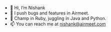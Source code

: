- 👋 Hi, I’m Nishank
- 👀 I push bugs and features in Airmeet.
- 🌱 Champ in Ruby, juggling in Java and Python.
- 📫 You can reach me at nishank@airmeet.com

<!---
nishank-airmeet/nishank-airmeet is a ✨ special ✨ repository because its `README.md` (this file) appears on your GitHub profile.
You can click the Preview link to take a look at your changes.
--->
